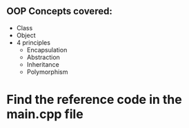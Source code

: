 ## OOP Concepts covered: 
- Class
- Object
- 4 principles
   - Encapsulation
   - Abstraction
   - Inheritance
   - Polymorphism

# Find the reference code in the main.cpp file
